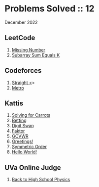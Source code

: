 # Problems Solved :: 12
December 2022

LeetCode
-----------------
1. [Missing Number](https://leetcode.com/problems/missing-number/)
1. [Subarray Sum Equals K](https://leetcode.com/problems/subarray-sum-equals-k/)

Codeforces
-----------------
1. [Straight <<A>>](https://codeforces.com/problemset/problem/810/A)
1. [Metro](https://codeforces.com/problemset/problem/1055/A)

Kattis
-----------------
1. [Solving for Carrots](https://open.kattis.com/problems/carrots)
1. [Betting](https://open.kattis.com/problems/betting)
1. [Digit Swap](https://open.kattis.com/problems/digitswap)
1. [Faktor](https://open.kattis.com/problems/faktor)
1. [GCVWR](https://open.kattis.com/problems/gcvwr)
1. [Greetings!](https://open.kattis.com/problems/greetings2)
1. [Symmetric Order](https://open.kattis.com/problems/symmetricorder)
1. [Hello World!](https://open.kattis.com/problems/hello)

UVa Online Judge
-----------------
1. [Back to High School Physics](https://onlinejudge.org/index.php?option=com_onlinejudge&Itemid=8&page=show_problem&category=0&problem=1012)